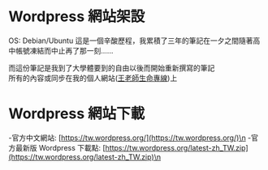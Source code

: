 # Wordpress 網站架設
OS: Debian/Ubuntu
這是一個辛酸歷程，我累積了三年的筆記在一夕之間隨著高中帳號凍結而中止再了那一刻......  

而這份筆記是我到了大學體要到的自由以後而開始重新撰寫的筆記  
所有的內容或同步在我的個人網站([王老師生命專線](https://www.jw-albert.tw))上  

# Wordpress 網站下載
-官方中文網站: [https://tw.wordpress.org/](https://tw.wordpress.org/)\n
-官方最新版 Wordpress 下載點: [https://tw.wordpress.org/latest-zh_TW.zip](https://tw.wordpress.org/latest-zh_TW.zip)\n

